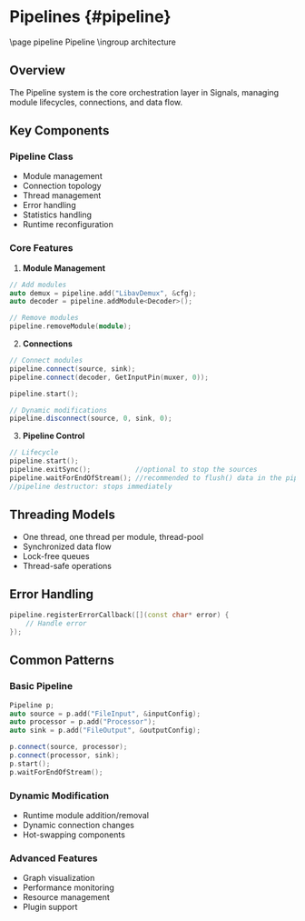 # Pipelines  {#pipeline}
\page pipeline Pipeline
\ingroup architecture

## Overview
The Pipeline system is the core orchestration layer in Signals, managing module lifecycles, connections, and data flow.

## Key Components

### Pipeline Class
- Module management
- Connection topology
- Thread management
- Error handling
- Statistics handling
- Runtime reconfiguration

### Core Features

1. **Module Management**
```cpp
// Add modules
auto demux = pipeline.add("LibavDemux", &cfg);
auto decoder = pipeline.addModule<Decoder>();

// Remove modules
pipeline.removeModule(module);
```

2. **Connections**
```cpp
// Connect modules
pipeline.connect(source, sink);
pipeline.connect(decoder, GetInputPin(muxer, 0));

pipeline.start();

// Dynamic modifications
pipeline.disconnect(source, 0, sink, 0);
```

3. **Pipeline Control**
```cpp
// Lifecycle
pipeline.start();
pipeline.exitSync();           //optional to stop the sources
pipeline.waitForEndOfStream(); //recommended to flush() data in the pipes
//pipeline destructor: stops immediately
```

## Threading Models
- One thread, one thread per module, thread-pool
- Synchronized data flow
- Lock-free queues
- Thread-safe operations

## Error Handling
```cpp
pipeline.registerErrorCallback([](const char* error) {
    // Handle error
});
```

## Common Patterns

### Basic Pipeline
```cpp
Pipeline p;
auto source = p.add("FileInput", &inputConfig);
auto processor = p.add("Processor");
auto sink = p.add("FileOutput", &outputConfig);

p.connect(source, processor);
p.connect(processor, sink);
p.start();
p.waitForEndOfStream();
```

### Dynamic Modification
- Runtime module addition/removal
- Dynamic connection changes
- Hot-swapping components

### Advanced Features
- Graph visualization
- Performance monitoring
- Resource management
- Plugin support
